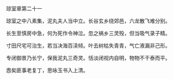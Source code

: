 琼室章第二十一

琼室之中八素集，泥丸夫人当中立。长谷玄乡绕郊邑，六龙散飞难分别。

长生至慎房中急，何为死作令神泣。忽之祸乡三灵殁，但当吸气录子精。

寸田尺宅可治生，若当决海百渎倾。叶去树枯失青青，气亡液漏非己形。

专闭御景乃长宁，保我泥丸三奇灵。恬淡闭视内自明，物物不干泰而平。

悫矣匪事老复丁，思咏玉书入上清。

